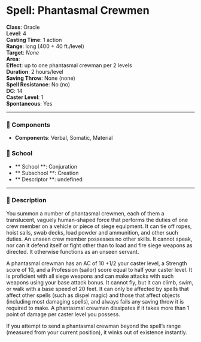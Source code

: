 
# Spell: Phantasmal Crewmen
**Class**: Oracle  
**Level**: 4  
**Casting Time**: 1 action  
**Range**: long (400 + 40 ft./level)  
**Target**: _None_  
**Area**:   
**Effect**: up to one phantasmal crewman per 2 levels  
**Duration**: 2 hours/level  
**Saving Throw**: None (none)  
**Spell Resistance**: No (no)  
**DC**: 14  
**Caster Level**: 1  
**Spontaneous**: Yes

---

### 🔮 Components
- **Components**: Verbal, Somatic, Material

### 🏫 School
- ** School **: Conjuration
- ** Subschool **: Creation
- ** Descriptor **: undefined
---

### 📜 Description
You summon a number of phantasmal crewmen, each of them a translucent, vaguely human-shaped force that performs the duties of one crew member on a vehicle or piece of siege equipment. It can tie off ropes, hoist sails, swab decks, load powder and ammunition, and other such duties. An unseen crew member possesses no other skills. It cannot speak, nor can it defend itself or fight other than to load and fire siege weapons as directed. It otherwise functions as an unseen servant.

A phantasmal crewman has an AC of 10 +1/2 your caster level, a Strength score of 10, and a Profession (sailor) score equal to half your caster level. It is proficient with all siege weapons and can make attacks with such weapons using your base attack bonus. It cannot fly, but it can climb, swim, or walk with a base speed of 20 feet. It can only be affected by spells that affect other spells (such as dispel magic) and those that affect objects (including most damaging spells), and always fails any saving throw it is required to make. A phantasmal crewman dissipates if it takes more than 1 point of damage per caster level you possess.

If you attempt to send a phantasmal crewman beyond the spell’s range (measured from your current position), it winks out of existence instantly.
